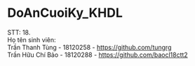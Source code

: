 # DoAnCuoiKy_KHDL
STT: 18.
<br>
Họ tên sinh viên:
<br>
Trần Thanh Tùng - 18120258  - https://github.com/tungrg
<br>
Trần Hữu Chí Bảo - 18120288 - https://github.com/baocl18ctt2

